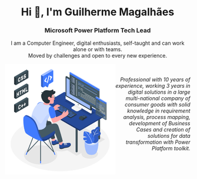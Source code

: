 <!--
**guiiim/guiiim** is a ✨ _special_ ✨ repository because its `README.md` (this file) appears on your GitHub profile.

Here are some ideas to get you started:

- 🔭 I’m currently working on ...
- 🌱 I’m currently learning ...
- 👯 I’m looking to collaborate on ...
- 🤔 I’m looking for help with ...
- 💬 Ask me about ...
- 📫 How to reach me: ...
- 😄 Pronouns: ...
- ⚡ Fun fact: ...

<img width=200px height=200px alt="side_sticker" src="https://media.giphy.com/media/TEnXkcsHrP4YedChhA/giphy.gif" />

-->

<h1 align="center">Hi 👋, I'm Guilherme Magalhães</h1>
<h3 align="center">Microsoft Power Platform Tech Lead</h3>
<p align="center">I am a Computer Engineer, digital enthusiasts, self-taught and can work alone or with teams. <br>Moved by challenges and open to every new experience.</p>

<img width="300px" height="300px" align="left" src="sources/Programming-amico.svg"/>

<p align="right" justify="center"><i><br><br> Professional with 10 years of experience, working 3 years in digital solutions in a large multi-national company of consumer goods with solid knowledge in requirement analysis, process mapping, development of Business Cases and creation of solutions for data transformation with Power Platform toolkit. </i></p>
